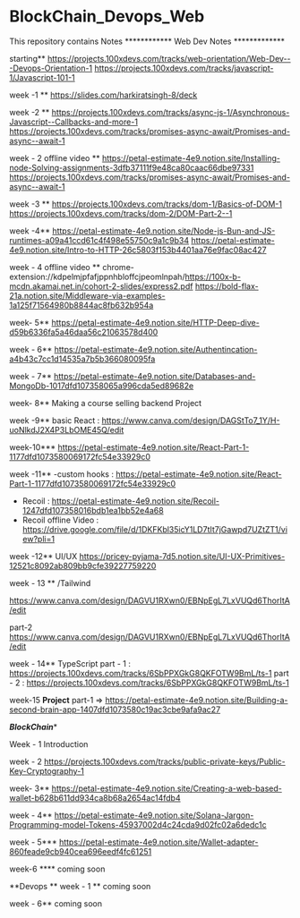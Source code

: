 # BlockChain_Devops_Web
This repository contains Notes 
************ Web Dev Notes *************

starting**
https://projects.100xdevs.com/tracks/web-orientation/Web-Dev---Devops-Orientation-1
https://projects.100xdevs.com/tracks/javascript-1/Javascript-101-1

week -1 **
https://slides.com/harkiratsingh-8/deck

week -2 **
https://projects.100xdevs.com/tracks/async-js-1/Asynchronous-Javascript--Callbacks-and-more-1
https://projects.100xdevs.com/tracks/promises-async-await/Promises-and-async--await-1

week - 2 offline video **
https://petal-estimate-4e9.notion.site/Installing-node-Solving-assignments-3dfb37111f9e48ca80caac66dbe97331
https://projects.100xdevs.com/tracks/promises-async-await/Promises-and-async--await-1

week -3 **
https://projects.100xdevs.com/tracks/dom-1/Basics-of-DOM-1
https://projects.100xdevs.com/tracks/dom-2/DOM-Part-2--1

week -4**
https://petal-estimate-4e9.notion.site/Node-js-Bun-and-JS-runtimes-a09a41ccd61c4f498e55750c9a1c9b34
https://petal-estimate-4e9.notion.site/Intro-to-HTTP-26c5803f153b4401aa76e9fac08ac427

week - 4 offline video **
chrome-extension://kdpelmjpfafjppnhbloffcjpeomlnpah/https://100x-b-mcdn.akamai.net.in/cohort-2-slides/express2.pdf
https://bold-flax-21a.notion.site/Middleware-via-examples-1a125f71564980b8844ac8fb632b954a

week- 5**
https://petal-estimate-4e9.notion.site/HTTP-Deep-dive-d59b6336fa5a46daa56c21063578d400

week - 6**
https://petal-estimate-4e9.notion.site/Authentincation-a4b43c7cc1d14535a7b5b366080095fa

week - 7**
https://petal-estimate-4e9.notion.site/Databases-and-MongoDb-1017dfd107358065a996cda5ed89682e

week- 8**
Making a course selling backend Project

week -9**
basic React : https://www.canva.com/design/DAGStTo7_1Y/H-uoNlkdJ2X4P3LbOME45Q/edit

week-10***
https://petal-estimate-4e9.notion.site/React-Part-1-1177dfd1073580069172fc54e33929c0

week -11**
-custom hooks : https://petal-estimate-4e9.notion.site/React-Part-1-1177dfd1073580069172fc54e33929c0
- Recoil : https://petal-estimate-4e9.notion.site/Recoil-1247dfd107358016bdb1ea1bb52e4a68
- Recoil offline Video : https://drive.google.com/file/d/1DKFKbl35icY1LD7tIt7jGawpd7UZtZT1/view?pli=1

  
week -12** UI/UX
https://pricey-pyjama-7d5.notion.site/UI-UX-Primitives-12521c8092ab809bb9cfe39227759220

week - 13 ** /Tailwind

https://www.canva.com/design/DAGVU1RXwn0/EBNpEgL7LxVUQd6ThorItA/edit

part-2
https://www.canva.com/design/DAGVU1RXwn0/EBNpEgL7LxVUQd6ThorItA/edit

week - 14** TypeScript
part - 1 : https://projects.100xdevs.com/tracks/6SbPPXGkG8QKFOTW9BmL/ts-1
part - 2 : https://projects.100xdevs.com/tracks/6SbPPXGkG8QKFOTW9BmL/ts-1

week-15 **Project**
part-1 => https://petal-estimate-4e9.notion.site/Building-a-second-brain-app-1407dfd1073580c19ac3cbe9afa9ac27

*******BlockChain********

Week - 1
Introduction

week - 2
https://projects.100xdevs.com/tracks/public-private-keys/Public-Key-Cryptography-1

week- 3**
https://petal-estimate-4e9.notion.site/Creating-a-web-based-wallet-b628b611dd934ca8b68a2654ac14fdb4

week - 4**
https://petal-estimate-4e9.notion.site/Solana-Jargon-Programming-model-Tokens-45937002d4c24cda9d02fc02a6dedc1c

week - 5***
https://petal-estimate-4e9.notion.site/Wallet-adapter-860feade9cb940cea696eedf4fc61251

week-6 ****
coming soon

**Devops **
week - 1 **
coming soon

week - 6** 
coming soon



